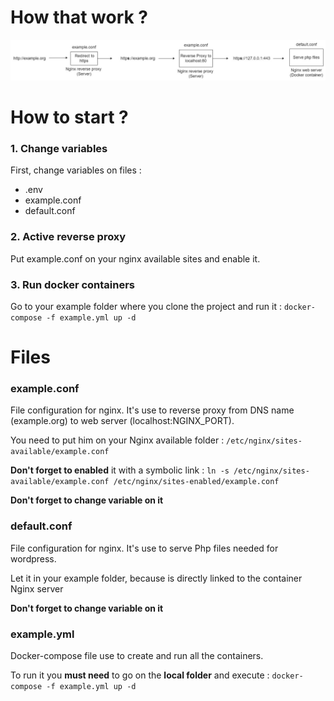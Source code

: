 # How that work ?

![Schema Docker / Nginx / Wordpress](https://github.com/akididou/wordpress-nginx-docker/blob/images/schema.jpg?raw=true)

# How to start ?

### 1. Change variables ###

First, change variables on files : 
 - .env
 - example.conf
 - default.conf

### 2. Active reverse proxy ###

Put example.conf on your nginx available sites and enable it. 

### 3. Run docker containers ###

Go to your example folder where you clone the project and run it : `docker-compose -f example.yml up -d`

# Files

### example.conf

File configuration for nginx. It's use to reverse proxy from DNS name (example.org) to web server (localhost:NGINX_PORT).

You need to put him on your Nginx available folder : `/etc/nginx/sites-available/example.conf`

**Don't forget to enabled** it with a symbolic link : `ln -s /etc/nginx/sites-available/example.conf /etc/nginx/sites-enabled/example.conf` 

**Don't forget to change variable on it**

### default.conf

File configuration for nginx. It's use to serve Php files needed for wordpress. 

Let it in your example folder, because is directly linked to the container Nginx server

**Don't forget to change variable on it**

### example.yml

Docker-compose file use to create and run all the containers.

To run it you **must need** to go on the **local folder** and execute : 
`docker-compose -f example.yml up -d`
